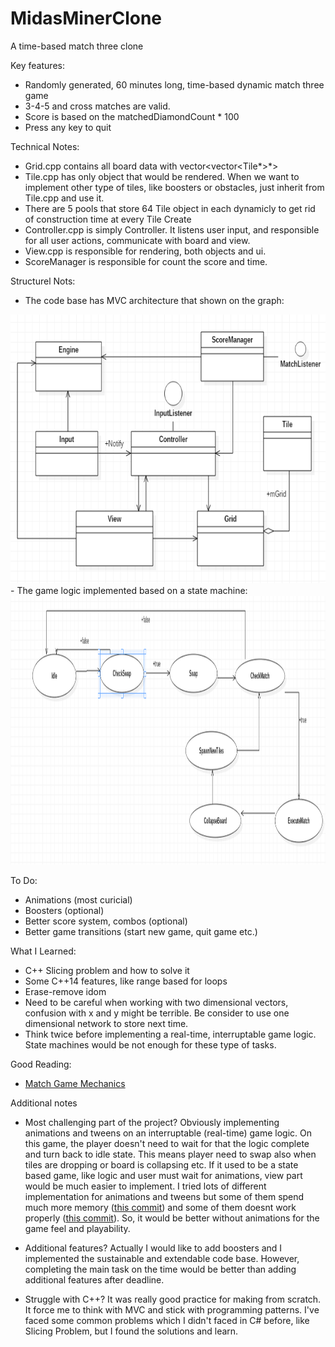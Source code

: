 # MidasMinerClone
A time-based match three clone

Key features:
- Randomly generated, 60 minutes long, time-based dynamic match three game
- 3-4-5 and cross matches are valid.
- Score is based on the matchedDiamondCount * 100
- Press any key to quit

Technical Notes:
- Grid.cpp contains all board data with vector<vector<Tile*>*>
- Tile.cpp has only object that would be rendered. When we want to implement other type of tiles, like boosters or obstacles, just inherit from Tile.cpp and use it.
- There are 5 pools that store 64 Tile object in each dynamicly to get rid of construction time at every Tile Create
- Controller.cpp is simply Controller. It listens user input, and responsible for all user actions, communicate with board and view.
- View.cpp is responsible for rendering, both objects and ui.
- ScoreManager is responsible for count the score and time.

Structurel Nots:
- The code base has MVC architecture that shown on the graph:
<img src="MidasMinerDesign.png" width="680" height="430"/>
- The game logic implemented based on a state machine:
<img src="StateMachine.png" width="680" height="430"/>

To Do:
- Animations (most curicial)
- Boosters (optional)
- Better score system, combos (optional)
- Better game transitions (start new game, quit game etc.)

What I Learned:
- C++ Slicing problem and how to solve it
- Some C++14 features, like range based for loops
- Erase-remove idom
- Need to be careful when working with two dimensional vectors, confusion with x and y might be terrible. 
Be consider to use one dimensional network to store next time.
- Think twice before implementing a real-time, interruptable game logic. State machines would be not enough for these type of tasks.

Good Reading:
- <a href="http://www.gamasutra.com/blogs/JonathanBailey/20150227/237544/Match_Game_Mechanics_An_exhaustive_survey.php" target="_blank">Match Game Mechanics</a>

Additional notes
- Most challenging part of the project?
Obviously implementing animations and tweens on an interruptable (real-time) game logic. 
On this game, the player doesn't need to wait for that the logic complete and turn back to idle state.
This means player need to swap also when tiles are dropping or board is collapsing etc.
If it used to be a state based game, like logic and user must wait for animations, view part would be much easier to implement.
I tried lots of different implementation for animations and tweens but some of them spend much more memory (<a href="https://github.com/eusekerci/MidasMinerClone/commit/71c03f6015d2875b747a3c6b24d4c34255c50c6a">this commit</a>) and some of them doesnt work properly (<a href="https://github.com/eusekerci/MidasMinerClone/commit/d7d16e36f5e3c625d8a95e5ffbd5642970407694">this commit</a>).
So, it would be better without animations for the game feel and playability.

- Additional features?
Actually I would like to add boosters and I implemented the sustainable and extendable code base. 
However, completing the main task on the time would be better than adding additional features after deadline.

- Struggle with C++?
It was really good practice for making from scratch. It force me to think with MVC and stick with programming patterns.
I've faced some common problems which I didn't faced in C# before, like Slicing Problem, but I found the solutions and learn.